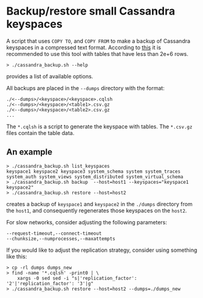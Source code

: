 # Backup/restore small Cassandra keyspaces

A script that uses `COPY TO`, and `COPY FROM` to make a backup of
Cassandra keyspaces in a compressed text format. According to
[this](https://docs.datastax.com/en/cql-oss/3.x/cql/cql_reference/cqlshCopy.html)
it is recommended to use this tool with tables that have less than
2e+6 rows.

```
> ./cassandra_backup.sh --help
```
provides a list of available options.

All backups are placed in the `--dumps` directory with the format:
```
./<--dumps>/<keyspace>/<keyspace>.cqlsh
./<--dumps>/<keyspace>/<table1>.csv.gz
./<--dumps>/<keyspace>/<table2>.csv.gz
...
```
The `*.cqlsh` is a script to generate the keyspace with tables. The
`*.csv.gz` files contain the table data.

## An example

```
> ./cassandra_backup.sh list_keyspaces
keyspace1 keyspace2 keyspace3 system_schema system system_traces system_auth system_views system_distributed system_virtual_schema
> ./cassandra_backup.sh backup  --host=host1 --keyspaces="keyspace1 keyspace2"
> ./cassandra_backup.sh restore --host=host2
```
creates a backup of `keyspace1` and `keyspace2` in the `./dumps`
directory from the `host1`, and consequently regenerates those
keyspaces on the `host2`.

For slow networks, consider adjusting the following parameters:
```
--request-timeout,--connect-timeout
--chunksize,--numprocesses,--maxattempts
```

If you would like to adjust the replication strategy, consider using
something like this:
```
> cp -rl dumps dumps_new
> find -name '*.cqlsh' -print0 | \
    xargs -0 sed sed -i "s|'replication_factor': '2'|'replication_factor': '3'|g"
> ./cassandra_backup.sh restore --host=host2 --dumps=./dumps_new
```
